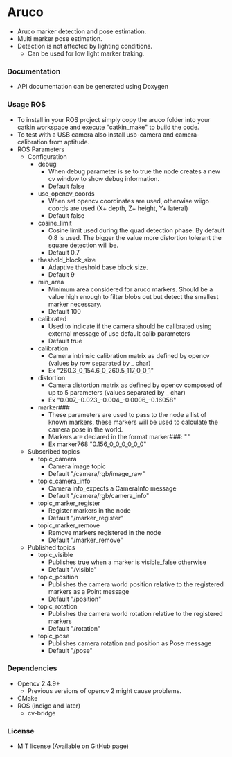 # Aruco

 - Aruco marker detection and pose estimation.
 - Multi marker pose estimation.
 - Detection is not affected by lighting conditions.
 	- Can be used for low light marker traking.

### Documentation

 - API documentation can be generated using Doxygen

### Usage ROS

 - To install in your ROS project simply copy the aruco folder into your catkin workspace and execute "catkin_make" to build the code.
 - To test with a USB camera also install usb-camera and camera-calibration from aptitude.
 - ROS Parameters
 	- Configuration
 	 	- debug
 	 		- When debug parameter is se to true the node creates a new cv window to show debug information.
 	 		- Default false
 	 	- use_opencv_coords
 	 		- When set opencv coordinates are used, otherwise wiigo coords are used (X+ depth, Z+ height, Y+ lateral)
 	 		- Default false
 	 	- cosine_limit
 	 		- Cosine limit used during the quad detection phase. By default 0.8 is used. The bigger the value more distortion tolerant the square detection will be.
 	 		- Default 0.7
 	 	- theshold_block_size
 	 		- Adaptive theshold base block size.
 	 		- Default 9
 	 	- min_area
 	 		- Minimum area considered for aruco markers. Should be a value high enough to filter blobs out but detect the smallest marker necessary.
 	 		- Default 100
 	 	- calibrated
 	 		- Used to indicate if the camera should be calibrated using external message of use default calib parameters
 	 		- Default true
 	 	- calibration
 	 		- Camera intrinsic calibration matrix as defined by opencv (values by row separated by _ char)
 	 		- Ex "260.3_0_154.6_0_260.5_117_0_0_1"
 	 	- distortion
 	 		- Camera distortion matrix as defined by opencv composed of up to 5 parameters (values separated by _ char)
 	 		- Ex "0.007_-0.023_-0.004_-0.0006_-0.16058"
 	 	- marker###
 	 		- These parameters are used to pass to the node a list of known markers, these markers will be used to calculate the camera pose in the world.
 	 		- Markers are declared in the format marker###: "<size>_<posx>_<posy>_<posz>_<rotx>_<roty>_<rotz>"
			- Ex marker768 "0.156_0_0_0_0_0_0"
 	- Subscribed topics
 		- topic_camera
 			- Camera image topic
 			- Default "/camera/rgb/image_raw"
 		- topic_camera_info
 			- Camera info_expects a CameraInfo message
 			- Default "/camera/rgb/camera_info"
 		- topic_marker_register
 			- Register markers in the node
 			- Default "/marker_register"
 		- topic_marker_remove
 			- Remove markers registered in the node
 			- Default "/marker_remove"
 	- Published topics
 		- topic_visible
 			- Publishes true when a marker is visible_false otherwise
 			- Default "/visible"
 		- topic_position
 			- Publishes the camera world position relative to the registered markers as a Point message
 			- Default "/position"
 		- topic_rotation
 			- Publishes the camera world rotation relative to the registered markers
 			- Default "/rotation"
 		- topic_pose
 			- Publishes camera rotation and position as Pose message
 			- Default "/pose"

### Dependencies
 - Opencv 2.4.9+
 	- Previous versions of opencv 2 might cause problems.
 - CMake
 - ROS (indigo and later)
 	- cv-bridge

### License

 - MIT license (Available on GitHub page)

